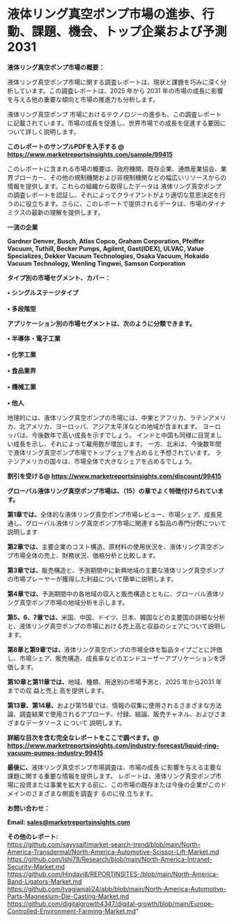 # 液体リング真空ポンプ市場の進歩、行動、課題、機会、トップ企業および予測2031

<strong><b>液体リング真空ポンプ市場の概要：</b></strong>

液体リング真空ポンプ市場に関する調査レポートは、現状と課題を巧みに深く分析しています。この調査レポートは、2025 年から 2031 年の市場の成長に影響を与える他の重要な傾向と市場の推進力も分析します。

液体リング真空ポンプ 市場におけるテクノロジーの進歩も、この調査レポートに記載されています。市場の成長を促進し、世界市場での成長を促進する要因について詳しく説明します。

<strong>このレポートのサンプルPDFを入手する @ <a href=https://www.marketreportsinsights.com/sample/99415>https://www.marketreportsinsights.com/sample/99415</a></strong>

このレポートに含まれる市場の概要は、政府機関、既存企業、通商産業協会、業界ブローカー、その他の規制機関および非規制機関などの幅広いリソースからの情報を提供します。これらの組織から取得したデータは 液体リング真空ポンプ の調査レポートを認証し、それによってクライアントがより適切な意思決定を行うのに役立ちます。さらに、このレポートで提供されるデータは、市場のダイナミクスの最新の理解を提供します。

<strong>一流の企業</strong>

<strong><b>Gardner Denver, Busch, Atlas Copco, Graham Corporation, Pfeiffer Vacuum, Tuthill, Becker Pumps, Agilent, Gast(IDEX), ULVAC, Value Specializes, Dekker Vacuum Technologies, Osaka Vacuum, Hokaido Vacuum Technology, Wenling Tingwei, Samson Corporation</b></strong>

<strong><b>タイプ別の市場セグメント、カバー：</b></strong>

<strong>• シングルステージタイプ<br><br>• 多段階型</strong>

<strong><b>アプリケーション別の市場セグメントは、次のように分類できます。</b></strong>

<strong>• 半導体・電子工業<br><br>• 化学工業<br><br>• 食品業界<br><br>• 機械工業<br><br>• 他人</strong>

 地理的には、液体リング真空ポンプの市場には、中東とアフリカ、ラテンアメリカ、北アメリカ、ヨーロッパ、アジア太平洋などの地域が含まれます。 ヨーロッパは、今後数年で高い成長を示すでしょう。 インドと中国も同様に目覚ましい成長を示し、それによって雇用数が増加します。 一方、北米は、今後数年間で液体リング真空ポンプ市場でトップシェアを占めると予想されています。 ラテンアメリカの国々は、市場全体で大きなシェアを占めるでしょう。

<strong>割引を受ける@ <a href=https://www.marketreportsinsights.com/discount/99415>https://www.marketreportsinsights.com/discount/99415</a></strong>

<strong><b>グローバル液体リング真空ポンプ市場は、（15）の章でよく特徴付けられています。</b></strong>

<strong><b>第</b></strong><strong><b>1章では、</b></strong>全体的な液体リング真空ポンプ市場レビュー、市場シェア、成長見通し、グローバル液体リング真空ポンプ市場に関連する製品の専門分野について説明します

<strong><b>第2章では、</b></strong>主要企業のコスト構造、原材料の使用状況を、液体リング真空ポンプ市場全体の売上、財務状況、価格分析と比較します。

<strong><b>第3章では、</b></strong>販売構造と、予測期間中に新興地域の主要な液体リング真空ポンプの市場プレーヤーが獲得した利益について簡単に説明します。

<strong><b>第4章では、</b></strong>予測期間中の各地域の収入と販売構造とともに、グローバル液体リング真空ポンプ市場の地域分析を示します。

<strong><b>第5、6、7章では、</b></strong>米国、中国、ドイツ、日本、韓国などの主要国の詳細な分析と、液体リング真空ポンプの市場における売上高と収益のシェアについて説明します。

<strong><b>第8章と第9章では、</b></strong>液体リング真空ポンプの市場全体を製品タイプごとに評価し、市場シェア、販売構造、成長率などのエンドユーザーアプリケーションを評価します。

<strong><b>第10章と第11章では、</b></strong>地域、種類、用途別の市場予測と、2025 年から2031 年までの収 益と売上 高を提供します。

<strong><b>第13章、第14章、</b></strong>および第15章では、情報の収集に使用されるさまざまな方法論、調査結果で使用されるアプローチ、付録、結論、販売チャネル、およびさまざまなデータソース について 説明します。

<strong>詳細な目次を含む完全なレポートをここで調べます。@ <a href=https://www.marketreportsinsights.com/industry-forecast/liquid-ring-vacuum-pumps-industry-99415>https://www.marketreportsinsights.com/industry-forecast/liquid-ring-vacuum-pumps-industry-99415</a></strong>

<strong><b>最後に、</b></strong>液体リング真空ポンプ市場調査は、市場の成長 に影響を</a>与える主要な課題に関する重要な情報を提供します。 レポートは、液体リング真空ポンプ市場に投資または事業を拡大する前に、この市場の既存または今後の企業がこのドメインのさまざまな側面を調査す るのに役 立ちます。

<strong><b>お問い合わせ：</b></strong>

<strong>Email: </strong><a href=mailto:sales@marketreportsinsights.com><strong>sales@marketreportsinsights.com</strong></a>

<strong>その他のレポート:</strong>
<br>
<a href=https://github.com/sayysaif/market-search-trend/blob/main/North-America-Transdermal/North-America-Automotive-Scissor-Lift-Market.md>https://github.com/sayysaif/market-search-trend/blob/main/North-America-Transdermal/North-America-Automotive-Scissor-Lift-Market.md</a>
<br>
<a href=https://github.com/Ishi78/Research/blob/main/North-America-Intranet-Security-Market.md>https://github.com/Ishi78/Research/blob/main/North-America-Intranet-Security-Market.md</a>
<br>
<a href=https://github.com/Hindavi8/REPORTINSITES-/blob/main/North-America-Band-Ligators-Market.md>https://github.com/Hindavi8/REPORTINSITES-/blob/main/North-America-Band-Ligators-Market.md</a>
<br>
<a href=https://github.com/tyagianjali24/abb/blob/main/North-America-Automotive-Parts-Magnesium-Die-Casting-Market.md>https://github.com/tyagianjali24/abb/blob/main/North-America-Automotive-Parts-Magnesium-Die-Casting-Market.md</a>
<br>
<a href=https://github.com/digitalgrowth4347/digital-growth/blob/main/Europe-Controlled-Environment-Farming-Market.md>https://github.com/digitalgrowth4347/digital-growth/blob/main/Europe-Controlled-Environment-Farming-Market.md</a>"
